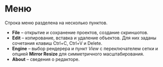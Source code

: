 # Меню

Строка меню разделена на несколько пунктов.

- **File** – открытие и сохранение проектов, создание скриншотов.
- **Edit** – копирование, вставка и удаление объектов. Для них заданы
  сочетания клавиш Ctrl+C, Ctrl+V и Delete.
- **Engine** – выбор рендерера и пункт *View* с переключателем сетки и опцией
  **Mirror Resize** для симметричного масштабирования.
- **About** – сведения о редакторе.
